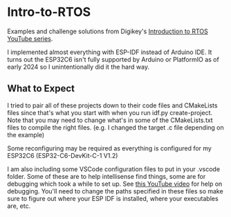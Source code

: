 # Intro-to-RTOS
Examples and challenge solutions from Digikey's [Introduction to RTOS YouTube series](https://www.youtube.com/watch?v=F321087yYy4&list=PLEBQazB0HUyQ4hAPU1cJED6t3DU0h34bz).

I implemented almost everything with ESP-IDF instead of Arduino IDE. It turns out the ESP32C6 isn't fully supported by Arduino or PlatformIO as of early 2024 so I unintentionally did it the hard way.

## What to Expect
I tried to pair all of these projects down to their code files and CMakeLists files since that's what you start with when you run idf.py create-project. Note that you may need to change what's in some of the CMakeLists.txt files to compile the right files. (e.g. I changed the target .c file depending on the example)

Some reconfiguring may be required as everything is configured for my ESP32C6 (ESP32-C6-DevKit-C-1 V1.2)

I am also including some VSCode configuration files to put in your .vscode folder. Some of these are to help intellisense find things, some are for debugging which took a while to set up. See [this YouTube video](https://youtu.be/uq93H7T7cOQ?si=8YpMViW5TriGiF8z) for help on debugging.
You'll need to change the paths specified in these files so make sure to figure out where your ESP IDF is installed, where your executables are, etc.